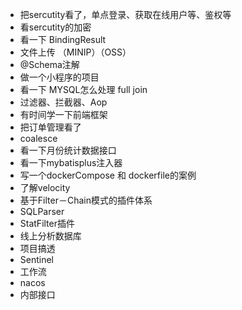 - 把sercutity看了，单点登录、获取在线用户等、鉴权等
- 看sercutity的加密
- 看一下 BindingResult
- 文件上传 （MINIP）（OSS）
- @Schema注解
- 做一个小程序的项目
- 看一下 MYSQL怎么处理 full join
- 过滤器、拦截器、Aop
- 有时间学一下前端框架
- 把订单管理看了
- coalesce
- 看一下月份统计数据接口
- 看一下mybatisplus注入器
- 写一个dockerCompose 和 dockerfile的案例
- 了解velocity
- 基于Filter－Chain模式的插件体系
- SQLParser 
- StatFilter插件
- 线上分析数据库
- 项目搞透
- Sentinel
- 工作流
- nacos
- 内部接口
